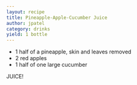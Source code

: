 ```yaml
---
layout: recipe
title: Pineapple-Apple-Cucumber Juice
author: jpatel
category: drinks
yield: 1 bottle
---
```


* 1 half of a pineapple, skin and leaves removed
* 2 red apples
* 1 half of one large cucumber

JUICE!
